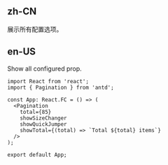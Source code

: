 ## zh-CN

展示所有配置选项。

## en-US

Show all configured prop.
```tsx
import React from 'react';
import { Pagination } from 'antd';

const App: React.FC = () => (
  <Pagination
    total={85}
    showSizeChanger
    showQuickJumper
    showTotal={(total) => `Total ${total} items`}
  />
);

export default App;
```
